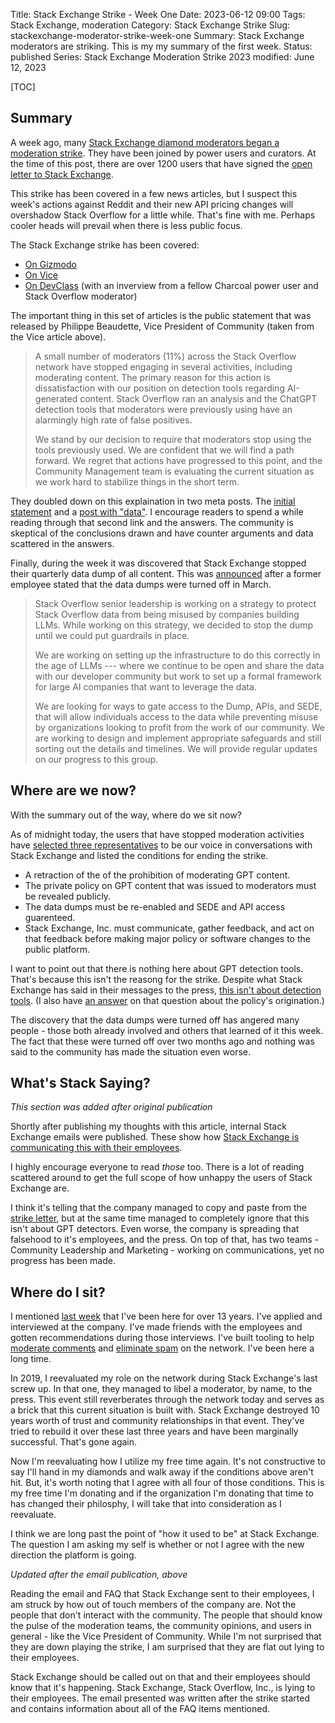 Title: Stack Exchange Strike - Week One
Date: 2023-06-12 09:00
Tags: Stack Exchange, moderation
Category: Stack Exchange Strike
Slug: stackexchange-moderator-strike-week-one
Summary: Stack Exchange moderators are striking. This is my my summary of the first week.
Status: published
Series: Stack Exchange Moderation Strike 2023
modified: June 12, 2023

[TOC]

## Summary

A week ago, many [Stack Exchange diamond moderators began a moderation strike][strikestart]. They have been joined by 
power users and curators. At the time of this post, there are over 1200 users that have signed the [open letter to Stack Exchange][1].

This strike has been covered in a few news articles, but I suspect this week's actions against Reddit and their new API pricing
changes will overshadow Stack Overflow for a little while. That's fine with me. Perhaps cooler heads will prevail when there is 
less public focus.

The Stack Exchange strike has been covered:

 - [On Gizmodo](https://gizmodo.com/ai-stack-overflow-content-moderation-chat-gpt-1850505609)
 - [On Vice](https://www.vice.com/en/article/4a33dj/stack-overflow-moderators-are-striking-to-stop-garbage-ai-content-from-flooding-the-site)
 - [On DevClass](https://devclass.com/2023/06/05/stack-overflow-volunteer-moderators-down-tools-over-secret-new-policy-that-obstructs-removal-of-ai-generated-content/) (with an inverview from a fellow Charcoal power user and Stack Overflow moderator)

The important thing in this set of articles is the public statement that was released by Philippe Beaudette, Vice President of Community (taken from the Vice article above).

> A small number of moderators (11%) across the Stack Overflow network have stopped engaging in several activities, including moderating content. The primary reason for this action is dissatisfaction with our position on detection tools regarding AI-generated content. Stack Overflow ran an analysis and the ChatGPT detection tools that moderators were previously using have an alarmingly high rate of false positives.
> 
> We stand by our decision to require that moderators stop using the tools previously used. We are confident that we will find a path forward. We regret that actions have progressed to this point, and the Community Management team is evaluating the current situation as we work hard to stabilize things in the short term.

They doubled down on this explaination in two meta posts. The [initial statement][2] and a [post with "data"][3]. I encourage readers 
to spend a while reading through that second link and the answers. The community is skeptical of the conclusions drawn and 
have counter arguments and data scattered in the answers.

Finally, during the week it was discovered that Stack Exchange stopped their quarterly data dump of all content. This was 
[announced][4] after a former employee stated that the data dumps were turned off in March. 

> Stack Overflow senior leadership is working on a strategy to protect Stack Overflow data from being misused by companies building LLMs. While working on this strategy, we decided to stop the dump until we could put guardrails in place.
> 
> We are working on setting up the infrastructure to do this correctly in the age of LLMs --- where we continue to be open and share the data with our developer community but work to set up a formal framework for large AI companies that want to leverage the data.
> 
> We are looking for ways to gate access to the Dump, APIs, and SEDE, that will allow individuals access to the data while preventing misuse by organizations looking to profit from the work of our community. We are working to design and implement appropriate safeguards and still sorting out the details and timelines. We will provide regular updates on our progress to this group.

## Where are we now?

With the summary out of the way, where do we sit now?

As of midnight today, the users that have stopped moderation activities have [selected three representatives][5] to be our voice
in conversations with Stack Exchange and listed the conditions for ending the strike.

 - A retraction of the of the prohibition of moderating GPT content.
 - The private policy on GPT content that was issued to moderators must be revealed publicly.
 - The data dumps must be re-enabled and SEDE and API access guarenteed.
 - Stack Exchange, Inc. must communicate, gather feedback, and act on that feedback before making major policy or software changes to the public platform.

I want to point out that there is nothing here about GPT detection tools. That's because this isn't the reasong for the strike. 
Despite what Stack Exchange has said in their messages to the press, [this isn't about detection tools][6]. (I also have 
[an answer][7] on that question about the policy's origination.)

The discovery that the data dumps were turned off has angered many people - those both already involved and others that learned of 
it this week. The fact that these were turned off over two months ago and nothing was said to the community has made the situation
even worse.

## What's Stack Saying?

_This section was added after original publication_

Shortly after publishing my thoughts with this article, internal Stack Exchange emails were published. These show how 
[Stack Exchange is communicating this with their employees][10].

I highly encourage everyone to read _those_ too. There is a lot of reading scattered around to get the full scope
of how unhappy the users of Stack Exchange are.

I think it's telling that the company managed to copy and paste from the [strike letter][1], but at the same time managed 
to completely ignore that this isn't about GPT detectors. Even worse, the company is spreading that falsehood to it's employees,
and the press. On top of that, has two teams - Community Leadership and Marketing - working on communications, yet no progress
has been made.

## Where do I sit?

I mentioned [last week][strikestart] that I've been here for over 13 years. I've applied and interviewed at the company. I've 
made friends with the employees and gotten recommendations during those interviews. I've built tooling to help [moderate comments][8]
and [eliminate spam][9] on the network. I've been here a long time.

In 2019, I reevaluated my role on the network during Stack Exchange's last screw up. In that one, they managed to libel a moderator,
by name, to the press. This event still reverberates through the network today and serves as a brick that this current situation is
built with. Stack Exchange destroyed 10 years worth of trust and community relationships in that event. They've tried to rebuild it
over these last three years and have been marginally successful. That's gone again.

Now I'm reevaluating how I utilize my free time again. It's not constructive to say I'll hand in my diamonds and walk away if the
conditions above aren't hit. But, it's worth noting that I agree with all four of those conditions. This is my free time I'm donating
and if the organization I'm donating that time to has changed their philosphy, I will take that into consideration as I reevaluate.

I think we are long past the point of "how it used to be" at Stack Exchange. The question I am asking my self is whether or not I
agree with the new direction the platform is going.

_Updated after the email publication, above_

Reading the email and FAQ that Stack Exchange sent to their employees, I am struck by how out of touch members of the company are.
Not the people that don't interact with the community. The people that should know the pulse of the moderation teams, the 
community opinions, and users in general - like the Vice President of Community. While I'm not surprised that they are 
down playing the strike, I am surprised that they are flat out lying to their employees.

Stack Exchange should be called out on that and their employees should know that it's happening. Stack Exchange, Stack Overflow, Inc.,
is lying to their employees. The email presented was written after the strike started and contains information about all of the 
FAQ items mentioned.




 [strikestart]: {filename}2023_06_05_stackexchange_mod_strike.md
 [1]: https://openletter.mousetail.nl/
 [2]: https://meta.stackexchange.com/q/389834/186281
 [3]: https://meta.stackexchange.com/q/389928/186281
 [4]: https://meta.stackexchange.com/a/390040/186281
 [5]: https://meta.stackexchange.com/q/390106/186281
 [6]: https://meta.stackexchange.com/a/389856/186281
 [7]: https://meta.stackexchange.com/a/389825/186281
 [8]: {filename}2015_01_02_can-a-machine-be-taught-to-flag-comments-automatically.md
 [9]: {filename}2017_02_19_can-a-machine-be-taught-to-flag-spam-automatically.md
 [10]: https://web.archive.org/web/20230612155947/https://jlericson.com/2023/06/12/internal_messages.html